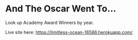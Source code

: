 # And The Oscar Went To...
Look up Academy Award Winners by year.

Live site here: https://limitless-ocean-16586.herokuapp.com/
